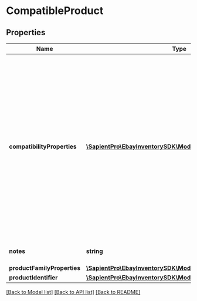 # CompatibleProduct

## Properties
| Name                        | Type                                                                                          | Description                                                                                                                                                                                                                                                                                                                                                                                                                                                                                                                                                                                                                                                                                                                                                                                                                                                                                                                                                                                                                                                                                                                                                                                                                                                                                                                                                                                                                                                                                                                                                                                                                                                                                                                                                                                                                                                                                                                                                                                                                                                                                                                                                                                                                                                                                                                                                                                                                                                                                                                                                                                                                                                                                                                                                                                                                                                                                                                                                                                                                                                                                                                                                                                                                                                                                                                                                                                                                                                                                                                                                                                                                                                                                                                                                                                                                                                                          | Notes      |
|-----------------------------|-----------------------------------------------------------------------------------------------|--------------------------------------------------------------------------------------------------------------------------------------------------------------------------------------------------------------------------------------------------------------------------------------------------------------------------------------------------------------------------------------------------------------------------------------------------------------------------------------------------------------------------------------------------------------------------------------------------------------------------------------------------------------------------------------------------------------------------------------------------------------------------------------------------------------------------------------------------------------------------------------------------------------------------------------------------------------------------------------------------------------------------------------------------------------------------------------------------------------------------------------------------------------------------------------------------------------------------------------------------------------------------------------------------------------------------------------------------------------------------------------------------------------------------------------------------------------------------------------------------------------------------------------------------------------------------------------------------------------------------------------------------------------------------------------------------------------------------------------------------------------------------------------------------------------------------------------------------------------------------------------------------------------------------------------------------------------------------------------------------------------------------------------------------------------------------------------------------------------------------------------------------------------------------------------------------------------------------------------------------------------------------------------------------------------------------------------------------------------------------------------------------------------------------------------------------------------------------------------------------------------------------------------------------------------------------------------------------------------------------------------------------------------------------------------------------------------------------------------------------------------------------------------------------------------------------------------------------------------------------------------------------------------------------------------------------------------------------------------------------------------------------------------------------------------------------------------------------------------------------------------------------------------------------------------------------------------------------------------------------------------------------------------------------------------------------------------------------------------------------------------------------------------------------------------------------------------------------------------------------------------------------------------------------------------------------------------------------------------------------------------------------------------------------------------------------------------------------------------------------------------------------------------------------------------------------------------------------------------------------------------|------------|
| **compatibilityProperties** | [**\SapientPro\EbayInventorySDK\Models\NameValueList[]**](NameValueList.md)                   | This container consists of an array of motor vehicles that are compatible with the motor vehicle part or accessory specified by the SKU value in the call URI. Each motor vehicle is defined through a separate set of name/value pairs. In the &lt;strong&gt;name&lt;/strong&gt; field, the vehicle aspect (such as &#x27;make&#x27;, &#x27;model&#x27;, &#x27;year&#x27;, &#x27;trim&#x27;, or &#x27;engine&#x27;) will be identified, and the &lt;strong&gt;value&lt;/strong&gt; field will be used to identify the value of each aspect. The &lt;a href&#x3D;\&quot;/api-docs/commerce/taxonomy/resources/category_tree/methods/getCompatibilityProperties\&quot;&gt;getCompatibilityProperties&lt;/a&gt; method of the Taxonomy API can be used to retrieve applicable vehicle aspect names for a specified category, and the &lt;a href&#x3D;\&quot;/api-docs/commerce/taxonomy/resources/category_tree/methods/getCompatibilityPropertyValues\&quot;&gt;getCompatibilityPropertyValues&lt;/a&gt; method of the Taxonomy API can be used to retrieve possible values for these same vehicle aspect names. Below is an example of identifying one motor vehicle using the &lt;strong&gt;compatibilityProperties&lt;/strong&gt; container:&lt;br&gt;&lt;br&gt;&lt;code&gt;&amp;quot;compatibilityProperties&amp;quot; : &amp;#91;&lt;br&gt;&amp;nbsp;&amp;nbsp;&amp;#123;&lt;br&gt;&amp;nbsp;&amp;nbsp;&amp;nbsp;&amp;quot;name&amp;quot; : &amp;quot;make&amp;quot;,&lt;br&gt;&amp;nbsp;&amp;nbsp;&amp;nbsp;&amp;quot;value&amp;quot; : &amp;quot;Subaru&amp;quot;&lt;br&gt;&amp;nbsp;&amp;nbsp;&amp;#125;,&lt;br&gt;&amp;nbsp;&amp;nbsp;&amp;#123;&lt;br&gt;&amp;nbsp;&amp;nbsp;&amp;nbsp;&amp;quot;name&amp;quot; : &amp;quot;model&amp;quot;,&lt;br&gt;&amp;nbsp;&amp;nbsp;&amp;nbsp;&amp;quot;value&amp;quot; : &amp;quot;GL&amp;quot;&lt;br&gt;&amp;nbsp;&amp;nbsp;&amp;#125;,&lt;br&gt;&amp;nbsp;&amp;nbsp;&amp;#123;&lt;br&gt;&amp;nbsp;&amp;nbsp;&amp;nbsp;&amp;quot;name&amp;quot; : &amp;quot;year&amp;quot;,&lt;br&gt;&amp;nbsp;&amp;nbsp;&amp;nbsp;&amp;quot;value&amp;quot; : &amp;quot;1983&amp;quot;&lt;br&gt;&amp;nbsp;&amp;nbsp;&amp;#125;,&lt;br&gt;&amp;nbsp;&amp;nbsp;&amp;#123;&lt;br&gt;&amp;nbsp;&amp;nbsp;&amp;nbsp;&amp;quot;name&amp;quot; : &amp;quot;trim&amp;quot;,&lt;br&gt;&amp;nbsp;&amp;nbsp;&amp;nbsp;&amp;quot;value&amp;quot; : &amp;quot;Base Wagon 4-Door&amp;quot;&lt;br&gt;&amp;nbsp;&amp;nbsp;&amp;#125;,&lt;br&gt;&amp;nbsp;&amp;nbsp;&amp;#123;&lt;br&gt;&amp;nbsp;&amp;nbsp;&amp;nbsp;&amp;quot;name&amp;quot; : &amp;quot;engine&amp;quot;,&lt;br&gt;&amp;nbsp;&amp;nbsp;&amp;nbsp;&amp;quot;value&amp;quot; : &amp;quot;1.8L Turbocharged&amp;quot;&lt;br&gt;&amp;nbsp;&amp;nbsp;&amp;#125;&lt;br&gt;&amp;#93;&lt;/code&gt;&lt;br&gt;&lt;br&gt;Typically, the make, model, and year of the motor vehicle are always required, with the trim and engine being necessary sometimes, but it will be dependent on the part or accessory, and on the vehicle class.&lt;br/&gt;&lt;br/&gt;&lt;span class&#x3D;\&quot;tablenote\&quot;&gt; &lt;strong&gt;Note:&lt;/strong&gt; The &lt;strong&gt;productFamilyProperties&lt;/strong&gt; container is in the process of being deprecated and will no longer be supported in February of 2021, so if you are a new user of &lt;strong&gt;createOrReplaceProductCompatibility&lt;/strong&gt;, you should use the &lt;strong&gt;compatibilityProperties&lt;/strong&gt; container instead, and if you are already integrated and using the &lt;strong&gt;productFamilyProperties&lt;/strong&gt; container, you should make plans to migrate to &lt;strong&gt;compatibilityProperties&lt;/strong&gt;. The &lt;strong&gt;productFamilyProperties&lt;/strong&gt; and &lt;strong&gt;compatibilityProperties&lt;/strong&gt; containers may not be used together or the call will fail.&lt;/span&gt; | [optional] |
| **notes**                   | **string**                                                                                    | This field is optionally used by the seller to input any notes pertaining to the compatible vehicle list being defined. The seller might use this field to specify the placement of the part on a vehicle or other applicable information. This field will only be returned if specified by the seller.&lt;br/&gt;&lt;br/&gt;&lt;strong&gt;Max Length&lt;/strong&gt;: 500&lt;br/&gt;                                                                                                                                                                                                                                                                                                                                                                                                                                                                                                                                                                                                                                                                                                                                                                                                                                                                                                                                                                                                                                                                                                                                                                                                                                                                                                                                                                                                                                                                                                                                                                                                                                                                                                                                                                                                                                                                                                                                                                                                                                                                                                                                                                                                                                                                                                                                                                                                                                                                                                                                                                                                                                                                                                                                                                                                                                                                                                                                                                                                                                                                                                                                                                                                                                                                                                                                                                                                                                                                                                 | [optional] |
| **productFamilyProperties** | [**\SapientPro\EbayInventorySDK\Models\ProductFamilyProperties**](ProductFamilyProperties.md) |                                                                                                                                                                                                                                                                                                                                                                                                                                                                                                                                                                                                                                                                                                                                                                                                                                                                                                                                                                                                                                                                                                                                                                                                                                                                                                                                                                                                                                                                                                                                                                                                                                                                                                                                                                                                                                                                                                                                                                                                                                                                                                                                                                                                                                                                                                                                                                                                                                                                                                                                                                                                                                                                                                                                                                                                                                                                                                                                                                                                                                                                                                                                                                                                                                                                                                                                                                                                                                                                                                                                                                                                                                                                                                                                                                                                                                                                                      | [optional] |
| **productIdentifier**       | [**\SapientPro\EbayInventorySDK\Models\ProductIdentifier**](ProductIdentifier.md)             |                                                                                                                                                                                                                                                                                                                                                                                                                                                                                                                                                                                                                                                                                                                                                                                                                                                                                                                                                                                                                                                                                                                                                                                                                                                                                                                                                                                                                                                                                                                                                                                                                                                                                                                                                                                                                                                                                                                                                                                                                                                                                                                                                                                                                                                                                                                                                                                                                                                                                                                                                                                                                                                                                                                                                                                                                                                                                                                                                                                                                                                                                                                                                                                                                                                                                                                                                                                                                                                                                                                                                                                                                                                                                                                                                                                                                                                                                      | [optional] |

[[Back to Model list]](../../README.md#documentation-for-models) [[Back to API list]](../../README.md#documentation-for-api-endpoints) [[Back to README]](../../README.md)

